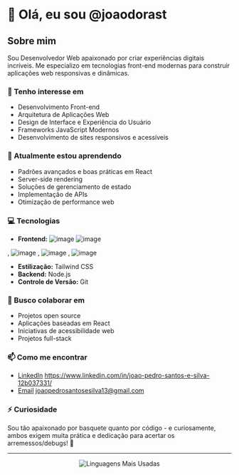 # 👋 Olá, eu sou @joaodorast

## Sobre mim
Sou Desenvolvedor Web apaixonado por criar experiências digitais incríveis. Me especializo em tecnologias front-end modernas para construir aplicações web responsivas e dinâmicas.

### 👀 Tenho interesse em
- Desenvolvimento Front-end
- Arquitetura de Aplicações Web
- Design de Interface e Experiência do Usuário
- Frameworks JavaScript Modernos
- Desenvolvimento de sites responsivos e acessíveis

### 🌱 Atualmente estou aprendendo
- Padrões avançados e boas práticas em React
- Server-side rendering 
- Soluções de gerenciamento de estado
- Implementação de APIs
- Otimização de performance web

### 💻 Tecnologias
- **Frontend:** ![image](https://github.com/user-attachments/assets/cc6efb86-b8d5-4dc1-8cc2-14df63775fff)
![image](https://github.com/user-attachments/assets/a26877a4-4b39-4dc6-90bd-148d93f95564)

, ![image](https://github.com/user-attachments/assets/07109fe1-761a-4201-90e7-8a7de325e5fd)
, ![image](https://github.com/user-attachments/assets/f0972c9a-fda4-4430-82cd-f76a44635b68)
, ![image](https://github.com/user-attachments/assets/eba4151b-71b7-4204-a6a4-63189f68d838)

- **Estilização:** Tailwind CSS
- **Backend:** Node.js
- **Controle de Versão:** Git

### 💞️ Busco colaborar em
- Projetos open source
- Aplicações baseadas em React
- Iniciativas de acessibilidade web
- Projetos full-stack 

### 📫 Como me encontrar
- [LinkedIn](#) https://www.linkedin.com/in/joao-pedro-santos-e-silva-12b037331/
- [Email](#) joaopedrosantosesilva13@gmail.com

 

### ⚡ Curiosidade
 Sou tão apaixonado por basquete quanto por código - e curiosamente, ambos exigem muita prática e dedicação para acertar os arremessos/debugs! 🏀

---

<div align="center">
  <img src="https://github-readme-stats.vercel.app/api/top-langs/?username=joaodorast&layout=compact&theme=dark" alt="Linguagens Mais Usadas" />
</div>
